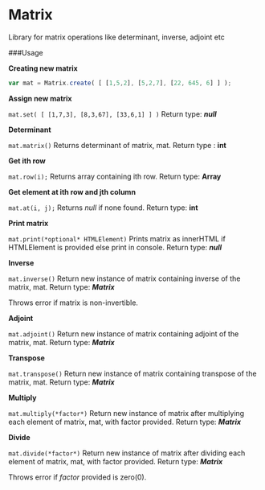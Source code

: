 Matrix
======

Library for matrix operations like determinant, inverse, adjoint etc


###Usage

**Creating new matrix**

```javascript
var mat = Matrix.create( [ [1,5,2], [5,2,7], [22, 645, 6] ] );
```

**Assign new matrix**

```mat.set( [ [1,7,3], [8,3,67], [33,6,1] ] )``` Return type: ***null***

**Determinant**

```mat.matrix()``` Returns determinant of matrix, mat. Return type : **int**

**Get ith row**

```mat.row(i);``` Returns array containing ith row. Return type: **Array**

**Get element at ith row and jth column**

```mat.at(i, j);``` Returns *null* if none found. Return type: **int**

**Print matrix**

```mat.print(*optional* HTMLElement)``` Prints matrix as innerHTML if HTMLElement is provided else print in console. Return type: ***null***


**Inverse**

```mat.inverse()``` Return new instance of matrix containing inverse of the matrix, mat. Return type: ***Matrix***

Throws error if matrix is non-invertible.

**Adjoint**

```mat.adjoint()``` Return new instance of matrix containing adjoint of the matrix, mat. Return type: ***Matrix***

**Transpose**

```mat.transpose()``` Return new instance of matrix containing transpose of the matrix, mat. Return type: ***Matrix***

**Multiply**

```mat.multiply(*factor*)``` Return new instance of matrix after multiplying each element of matrix, mat, with factor provided. Return type: ***Matrix***


**Divide**

```mat.divide(*factor*)``` Return new instance of matrix after dividing each element of matrix, mat, with factor provided. Return type: ***Matrix***

Throws error if *factor* provided is zero(0).
